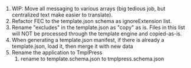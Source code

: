 1. WIP: Move all messaging to various arrays (big tedious job, but centralized text make easier to translate).
2. Refactor FEC to the template.json schema as ignoreExtension list.
3. Rename "excludes" in the template.json as "copy" as is. Files in this list
   will NOT be processed through the template engine and copied-as-is.
4. When generating a template.json manifest, if there is already a template.json, load it, then merge it with new data
5. Rename the application to TmplPress
    1. rename to template.schema.json to tmplpress.schema.json
